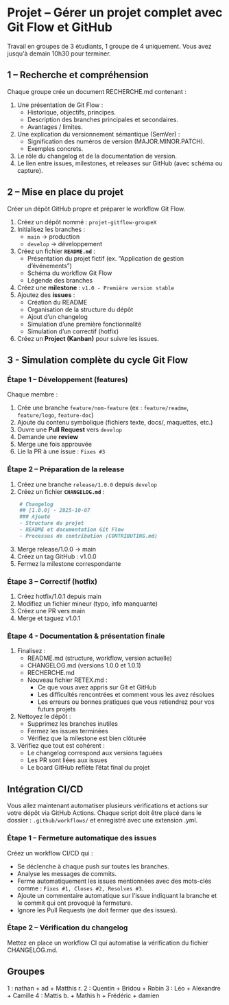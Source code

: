 # Projet – Gérer un projet complet avec Git Flow et GitHub

Travail en groupes de 3 étudiants, 1 groupe de 4 uniquement. Vous avez jusqu'à demain 10h30 pour terminer.

## 1 – Recherche et compréhension

Chaque groupe crée un document RECHERCHE.md contenant :

1. Une présentation de Git Flow :
    - Historique, objectifs, principes.
    - Description des branches principales et secondaires.
    - Avantages / limites.
2. Une explication du versionnement sémantique (SemVer) :
    - Signification des numéros de version (MAJOR.MINOR.PATCH).
    - Exemples concrets.
3. Le rôle du changelog et de la documentation de version.
4. Le lien entre issues, milestones, et releases sur GitHub (avec schéma ou capture).

## 2 – Mise en place du projet

Créer un dépôt GitHub propre et préparer le workflow Git Flow.

1. Créez un dépôt nommé : `projet-gitflow-groupeX`
2. Initialisez les branches :
    - `main` → production  
    - `develop` → développement
3. Créez un fichier **`README.md`** :
    - Présentation du projet fictif (ex. “Application de gestion d’événements”)  
    - Schéma du workflow Git Flow  
    - Légende des branches
4. Créez une **milestone** : `v1.0 - Première version stable`
5. Ajoutez des **issues** :
    - Création du README  
    - Organisation de la structure du dépôt  
    - Ajout d’un changelog  
    - Simulation d’une première fonctionnalité  
    - Simulation d’un correctif (hotfix)
6. Créez un **Project (Kanban)** pour suivre les issues.

## 3 - Simulation complète du cycle Git Flow

### Étape 1 – Développement (features)

Chaque membre :
1. Crée une branche `feature/nom-feature` (ex : `feature/readme`, `feature/logo`, `feature-doc`)
2. Ajoute du contenu symbolique (fichiers texte, docs/, maquettes, etc.)
3. Ouvre une **Pull Request** vers `develop`
4. Demande une **review**
5. Merge une fois approuvée
6. Lie la PR à une issue : `Fixes #3`

### Étape 2 – Préparation de la release

1. Créez une branche `release/1.0.0` depuis `develop`
2. Créez un fichier **`CHANGELOG.md`** :
```markdown
    # Changelog
    ## [1.0.0] - 2025-10-07
    ### Ajouté
    - Structure du projet
    - README et documentation Git Flow
    - Processus de contribution (CONTRIBUTING.md)
```
3. Merge release/1.0.0 → main
4. Créez un tag GitHub : v1.0.0
5. Fermez la milestone correspondante

### Étape 3 – Correctif (hotfix)

1. Créez hotfix/1.0.1 depuis main
2. Modifiez un fichier mineur (typo, info manquante)
3. Créez une PR vers main
4. Merge et taguez v1.0.1

### Étape 4 - Documentation & présentation finale

1. Finalisez :
    - README.md (structure, workflow, version actuelle)
    - CHANGELOG.md (versions 1.0.0 et 1.0.1)
    - RECHERCHE.md
    - Nouveau fichier RETEX.md :
        - Ce que vous avez appris sur Git et GitHub
        - Les difficultés rencontrées et comment vous les avez résolues
        - Les erreurs ou bonnes pratiques que vous retiendrez pour vos futurs projets
2. Nettoyez le dépôt :
    - Supprimez les branches inutiles
    - Fermez les issues terminées
    - Vérifiez que la milestone est bien clôturée
3. Vérifiez que tout est cohérent :
    - Le changelog correspond aux versions taguées
    - Les PR sont liées aux issues
    - Le board GitHub reflète l’état final du projet

## Intégration CI/CD

Vous allez maintenant automatiser plusieurs vérifications et actions sur votre dépôt via GitHub Actions. Chaque script doit être placé dans le dossier : `.github/workflows/` et enregistré avec une extension .yml.

### Étape 1 – Fermeture automatique des issues

Créez un workflow CI/CD qui :

- Se déclenche à chaque push sur toutes les branches.
- Analyse les messages de commits.
- Ferme automatiquement les issues mentionnées avec des mots-clés comme : `Fixes #1, Closes #2, Resolves #3`.
- Ajoute un commentaire automatique sur l’issue indiquant la branche et le commit qui ont provoqué la fermeture.
- Ignore les Pull Requests (ne doit fermer que des issues).

### Étape 2 – Vérification du changelog

Mettez en place un workflow CI qui automatise la vérification du fichier CHANGELOG.md.


## Groupes 

1 : nathan + ad + Matthis r.
2 : Quentin + Bridou + Robin
3 : Léo + Alexandre + Camille
4 : Mattis b. + Mathis h + Frédéric + damien